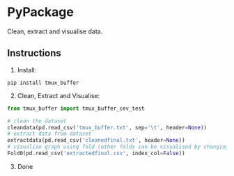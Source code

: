 # PyPackage

Clean, extract and visualise data.

## Instructions

1. Install:

```
pip install tmux_buffer
```

2. Clean, Extract and Visualise:

```python
from tmux_buffer import tmux_buffer_cev_test

# clean the dataset
cleandata(pd.read_csv('tmux_buffer.txt', sep='\t', header=None))
# extract data from dataset
extractdata(pd.read_csv('cleanedfinal.txt', header=None))
# visualise graph using fold (other folds can be visualised by changing fold number, ie. Fold0,Fold1 etc...)
Fold0(pd.read_csv('extractedfinal.csv', index_col=False))
```

3. Done

